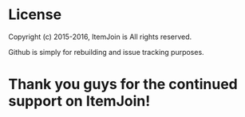 License
=======

Copyright (c) 2015-2016, ItemJoin is All rights reserved.

Github is simply for rebuilding and issue tracking purposes.

Thank you guys for the continued support on ItemJoin!
===